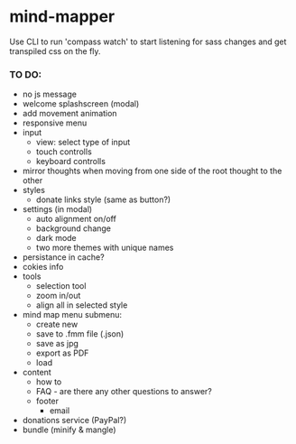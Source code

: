 # mind-mapper

Use CLI to run 'compass watch' to start listening for sass changes and get transpiled css on the fly.

### TO DO:
- no js message
- welcome splashscreen (modal)
- add movement animation
- responsive menu
- input
    - view: select type of input
    - touch controlls
    - keyboard controlls
- mirror thoughts when moving from one side of the root thought to the other
- styles
    - donate links style (same as button?)
- settings (in modal)
    - auto alignment on/off
    - background change
    - dark mode
    - two more themes with unique names
- persistance in cache?
- cokies info
- tools
    - selection tool
    - zoom in/out
    - align all in selected style
- mind map menu submenu:
    - create new
    - save to .fmm file (.json)
    - save as jpg
    - export as PDF
    - load
- content
    - how to
    - FAQ - are there any other questions to answer?
    - footer
        - email
- donations service (PayPal?)
- bundle (minify & mangle)
